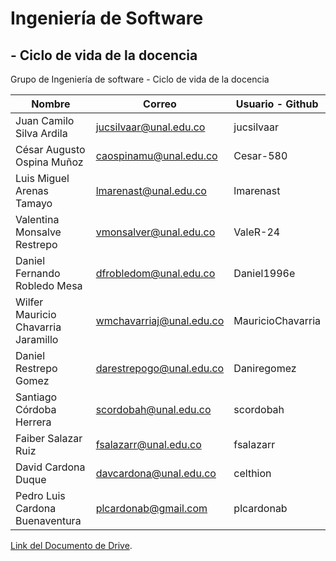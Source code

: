 # Ingeniería de Software
## - Ciclo de vida de la docencia 
Grupo de Ingeniería de software - Ciclo de vida de la docencia 

| Nombre | Correo | Usuario - Github |
| ------------- | ------------- | ------------- |
| Juan Camilo Silva Ardila |	jucsilvaar@unal.edu.co |	jucsilvaar |	
| César Augusto Ospina Muñoz |	caospinamu@unal.edu.co |	Cesar-580 |	
| Luis Miguel Arenas Tamayo |	lmarenast@unal.edu.co |	lmarenast |	
| Valentina Monsalve Restrepo |	vmonsalver@unal.edu.co |	ValeR-24 |
| Daniel Fernando Robledo Mesa |	dfrobledom@unal.edu.co |	Daniel1996e |
| Wilfer Mauricio Chavarria Jaramillo |	wmchavarriaj@unal.edu.co |	MauricioChavarria |
| Daniel Restrepo Gomez	| darestrepogo@unal.edu.co |	Daniregomez |
| Santiago Córdoba Herrera |	scordobah@unal.edu.co |	scordobah |
| Faiber Salazar Ruiz |	fsalazarr@unal.edu.co |	fsalazarr |
| David Cardona Duque  |	davcardona@unal.edu.co |	celthion |
| Pedro Luis Cardona Buenaventura |	plcardonab@gmail.com |	plcardonab |

[Link del Documento de Drive](https://docs.google.com/document/d/1kHkGLjdsvqeNFbcL60nxlagAgmcWT0BHUAV64VBknpc/edit?usp=sharing).
